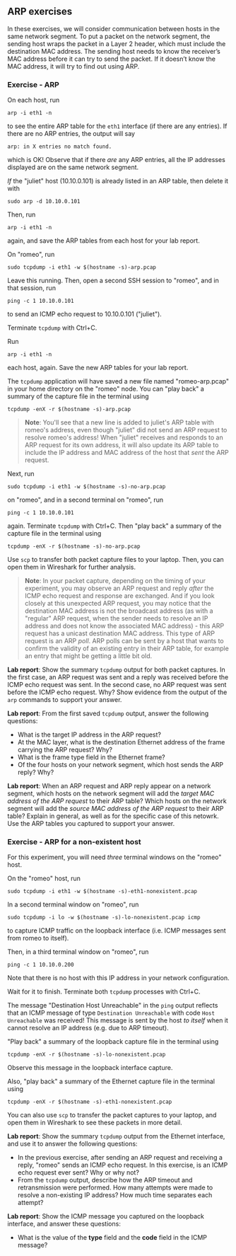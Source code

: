 ## ARP exercises

In these exercises, we will consider communication between hosts in the same network segment. To put a packet on the network segment, the sending host wraps the packet in a Layer 2 header, which must include the destination MAC address. The sending host needs to know the receiver’s MAC address before it can try to send the packet. If it doesn’t know the MAC address, it will try to find out using ARP. 


### Exercise - ARP

On each host, run

```
arp -i eth1 -n
```

to see the entire ARP table for the `eth1` interface (if there are any entries).  If there are no ARP entries, the output will say

```
arp: in X entries no match found.
```

which is OK! Observe that if there *are* any ARP entries, all the IP addresses displayed are on the same network segment. 

*If* the "juliet" host (10.10.0.101) is already listed in an ARP table, then delete it with

```
sudo arp -d 10.10.0.101
```

Then, run 


```
arp -i eth1 -n
```

again, and save the ARP tables from each host for your lab report.


On "romeo", run

```
sudo tcpdump -i eth1 -w $(hostname -s)-arp.pcap
```

Leave this running. Then, open a second SSH session to "romeo", and in that session, run

```
ping -c 1 10.10.0.101
```

to send an ICMP echo request to 10.10.0.101 ("juliet").

Terminate `tcpdump` with Ctrl+C. 

Run 

```
arp -i eth1 -n
```

each host, again. Save the new ARP tables for your lab report.


The `tcpdump` application will have saved a new file named "romeo-arp.pcap" in your home directory on the "romeo" node. You can "play back" a summary of the capture file in the terminal using


```
tcpdump -enX -r $(hostname -s)-arp.pcap
```


> **Note**: You'll see that a new line is added to juliet's ARP table with romeo's address, even though "juliet" did not send an ARP request to resolve romeo's address! When "juliet" receives and responds to an ARP request for its own address, it will also update its ARP table to include the IP address and MAC address of the host that _sent_ the ARP request. 

Next, run

```
sudo tcpdump -i eth1 -w $(hostname -s)-no-arp.pcap
```

on "romeo", and in a second terminal on "romeo", run

```
ping -c 1 10.10.0.101
```

again. Terminate `tcpdump` with Ctrl+C. Then "play back" a summary of the capture file in the terminal using

```
tcpdump -enX -r $(hostname -s)-no-arp.pcap
```


Use `scp` to transfer both packet capture files to your laptop. Then, you can open them in Wireshark for further analysis.

> **Note**: In your packet capture, depending on the timing of your experiment, you may observe an ARP request and reply *after* the ICMP echo request and response are exchanged. And if you look closely at this unexpected ARP request, you may notice that the destination MAC address is not the broadcast address (as with a "regular" ARP request, when the sender needs to resolve an IP address and does not know the associated MAC address) - this ARP request has a unicast destination MAC address. This type of ARP request is an ARP *poll*. ARP polls can be sent by a host that wants to confirm the validity of an existing entry in their ARP table, for example an entry that might be getting a little bit old.



**Lab report**: Show the summary `tcpdump` output for both packet captures. In the first case, an ARP request was sent and a reply was received before the ICMP echo request was sent. In the second case, no ARP request was sent before the ICMP echo request. Why? Show evidence from the output of the `arp` commands to support your answer.

**Lab report**: From the first saved `tcpdump` output, answer the following questions:

* What is the target IP address in the ARP request?
* At the MAC layer, what is the destination Ethernet address of the frame carrying the ARP request? Why?
* What is the frame type field in the Ethernet frame?
* Of the four hosts on your network segment, which host sends the ARP reply? Why?


**Lab report**: When an ARP request and ARP reply appear on a network segment, which hosts on the network segment will add the *target MAC address of the ARP request* to their ARP table? Which hosts on the network segment will add the *source MAC address of the ARP request* to their ARP table? Explain in general, as well as for the specific case of this netowrk. Use the ARP tables you captured to support your answer.

### Exercise - ARP for a non-existent host

For this experiment, you will need *three* terminal windows on the "romeo" host.

On the "romeo" host, run

```
sudo tcpdump -i eth1 -w $(hostname -s)-eth1-nonexistent.pcap
```

In a second terminal window on "romeo", run

```
sudo tcpdump -i lo -w $(hostname -s)-lo-nonexistent.pcap icmp
```

to capture ICMP traffic on the loopback interface (i.e. ICMP messages sent from romeo to itself).

Then, in a third terminal window on "romeo", run

```
ping -c 1 10.10.0.200
```

Note that there is no host with this IP address in your network configuration.


Wait for it to finish. Terminate both `tcpdump` processes with Ctrl+C. 


The message "Destination Host Unreachable" in the `ping` output reflects that an ICMP message of type `Destination Unreachable` with code `Host Unreachable` was received! This message is sent by the host *to itself* when it cannot resolve an IP address (e.g. due to ARP timeout). 

"Play back" a summary of the loopback capture file in the terminal using

```
tcpdump -enX -r $(hostname -s)-lo-nonexistent.pcap
```

Observe this message in the loopback interface capture.

Also, "play back" a summary of the Ethernet capture file in the terminal using

```
tcpdump -enX -r $(hostname -s)-eth1-nonexistent.pcap
```

You can also use `scp` to transfer the packet captures to your laptop, and open them in Wireshark to see these packets in more detail.


**Lab report**: Show the summary `tcpdump` output from the Ethernet interface, and use it to answer the following questions: 

* In the previous exercise, after sending an ARP request and receiving a reply, "romeo" sends an ICMP echo request. In this exercise, is an ICMP echo request ever sent? Why or why not?
* From the `tcpdump` output, describe how the ARP timeout and retransmission were performed. How many attempts were made to resolve a non-existing IP address? How much time separates each attempt?

**Lab report**: Show the ICMP message you captured on the loopback interface, and answer these questions:

* What is the value of the **type** field and the **code** field in the ICMP message?